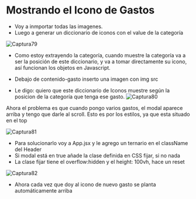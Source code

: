 # Mostrando el Icono de Gastos

- Voy a inmportar todas las imagenes.
- Luego a generar un diccionario de iconos con el value de la categoría

![Captura79](./Cpatura79.png)

- Como estoy extrayendo la categoría, cuando muestre la categoría va a ser la posición de este diccionario, y va a tomar directamente su icono, así funcionan los objetos en Javascript.

- Debajo de contenido-gasto inserto una imagen con img src
- Le digo: quiero que este diccionario de Iconos muestre según la posicion de la categoría que tenga ese gasto.
![Captura80](./Captura80.png)

Ahora el problema es que cuando pongo varios gastos, el modal aparece arriba y tengo que darle al scroll. Esto es por los estilos, ya que esta situado en el top

![Captura81](./Captura81.png)

- Para solucionarlo voy a App.jsx y le agrego un ternario en el className del Header
- Si modal está en true añade la clase definida en CSS fijar, si no nada
- La clase fijar tiene el overflow:hidden y el height: 100vh, hace un reset

![Captura82](./Captura82.png)

- Ahora cada vez que doy al icono de nuevo gasto se planta automáticamente arriba

